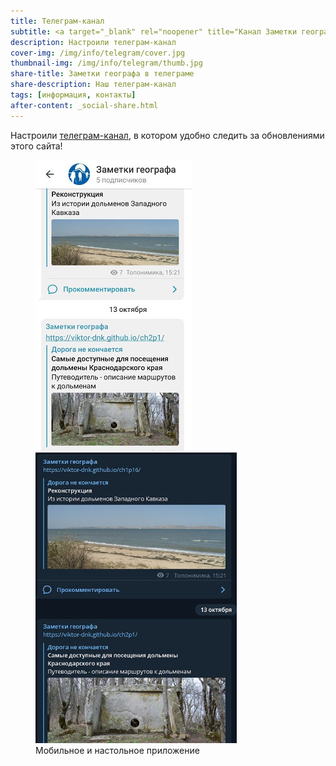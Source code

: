 ```yaml
---
title: Телеграм-канал
subtitle: <a target="_blank" rel="noopener" title="Канал Заметки географа" href="https://t.me/toponim">@toponim</a>
description: Настроили телеграм-канал
cover-img: /img/info/telegram/cover.jpg
thumbnail-img: /img/info/telegram/thumb.jpg
share-title: Заметки географа в телеграме
share-description: Наш телеграм-канал
tags: [информация, контакты]
after-content: _social-share.html
---
```

Настроили [телеграм-канал][a85077ec], в котором удобно следить за обновлениями этого сайта!

<figure>
  <img title="Мобильное приложение" alt="Мобильное приложение" src="/img/info/telegram/tlgrm-screen2.jpg"/> <img title="Десктопное приложение" alt="Десктопное приложение" src="/img/info/telegram/tlgrm-screen1.jpg"/>
  <figcaption>Мобильное и настольное приложение</figcaption>
</figure>

  [a85077ec]: https://t.me/toponim "Информационный канал в поддержку этого блога"
  
